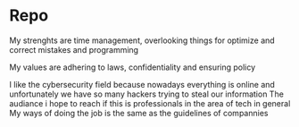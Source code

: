 # Repo

My strenghts are time management, overlooking things for optimize and correct mistakes and programming

My values are adhering to laws, confidentiality and ensuring policy

I like the cybersecurity field because nowadays everything is online and unfortunately we have so many hackers trying to steal our information
The audiance i hope to reach if this is professionals in the area of tech in general
My ways of doing the job is the same as the guidelines of compannies
